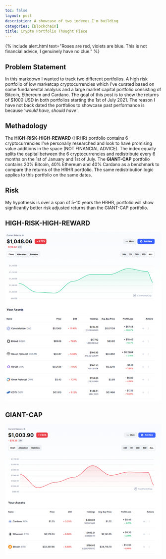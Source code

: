```yaml
---
toc: false
layout: post
description: A showcase of two indexes I'm building
categories: [Blockchain]
title: Crypto Portfolio Thought Piece
---
```


{% include alert.html text="Roses are red, violets are blue. This is not financial advice, I genuinely have no clue." %}

## Problem Statement
In this markdown I wanted to track two different portfolios. A high risk portfolio of low marketcap cryptocurrencies which I've curated based on some fundamental analysis and a large market capital portfolio consisting of Bitcoin, Ethereum and Cardano. The goal of this post is to show the returns of $1000 USD in both portfolios starting the 1st of July 2021. The reason I have not back dated the portfolios to showcase past performance is because *'would have, should have'*. 

## Methadology
The **HIGH-RISK-HIGH-REWARD** (HRHR) portfolio contains 6 cryptocurrencies I've personally researched and look to have promising value additions in the space (NOT FINANCIAL ADVICE). The index equally splits the capital between the 6 cryptocurrencies and redistribute every 6 months on the 1st of January and 1st of July. The **GIANT-CAP** portfolio contains 20% Bitcoin, 40% Ethereum and 40% Cardano as a benchmark to compare the returns of the HRHR portfolio. The same redistribution logic applies to this portfolio on the same dates.  

## Risk
My hypothesis is over a span of 5-10 years the HRHR, portfolio will show signficantly better risk adjusted returns than the GIANT-CAP portfolio. 


## **HIGH-RISK-HIGH-REWARD**
![HRHR](https://raw.githubusercontent.com/CodeByHarri/blog/master/images/HRHR.PNG)

## **GIANT-CAP**
![GC](https://raw.githubusercontent.com/CodeByHarri/blog/master/images/GC.PNG)